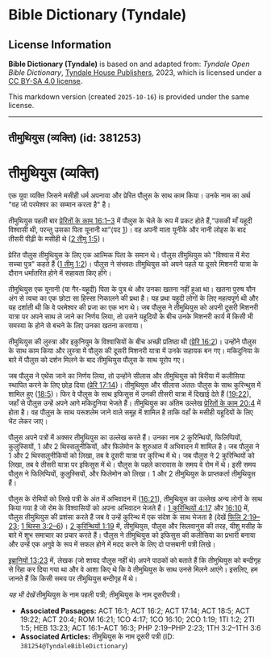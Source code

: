 # Bible Dictionary (Tyndale)

## License Information

**Bible Dictionary (Tyndale)** is based on and adapted from: _Tyndale Open Bible Dictionary_, [Tyndale House Publishers](https://tyndaleopenresources.com/), 2023, which is licensed under a [CC BY-SA 4.0 license](https://creativecommons.org/licenses/by-sa/4.0/legalcode.en).

This markdown version (created `2025-10-16`) is provided under the same license.



--------------------------------

## तीमुथियुस (व्यक्ति) (id: 381253)

तीमुथियुस (व्यक्ति)
===================

एक युवा व्यक्ति जिसने मसीही धर्म अपनाया और प्रेरित पौलुस के साथ काम किया। उनके नाम का अर्थ "वह जो परमेश्वर का सम्मान करता है" है।

तीमुथियुस पहली बार [प्रेरितों के काम 16:1–3](https://ref.ly/Acts16:1-Acts16:3) में पौलुस के चेले के रूप में प्रकट होते हैं,“उसकी माँ यहूदी विश्वासी थी, परन्तु उसका पिता यूनानी था”(पद [1](https://ref.ly/Acts16:1))। वह अपनी माता यूनीके और नानी लोइस के बाद तीसरी पीढ़ी के मसीही थे ([2 तीमु 1:5](https://ref.ly/2Tim1:5))।

प्रेरित पौलुस तीमुथियुस के लिए एक आत्मिक पिता के समान थे। पौलुस तीमुथियुस को "विश्वास में मेरा सच्चा पुत्र" कहते हैं ([1 तीमु 1:2](https://ref.ly/1Tim1:2))। पौलुस ने संभवतः तीमुथियुस को अपने पहले या दूसरे मिशनरी यात्रा के दौरान धर्मांतरित होने में सहायता किए होंगे।

तीमुथियुस एक यूनानी (या गैर\-यहूदी) पिता के पुत्र थे और उनका खतना नहीं हुआ था। खतना पुरुष यौन अंग से त्वचा का एक छोटा सा हिस्सा निकालने की प्रथा है। यह प्रथा यहूदी लोगों के लिए महत्वपूर्ण थी और यह दर्शाती थी कि वे परमेश्वर की प्रजा का एक भाग थे। जब पौलुस ने तीमुथियुस को अपनी दूसरी मिशनरी यात्रा पर अपने साथ ले जाने का निर्णय लिया, तो उसने यहूदियों के बीच उनके मिशनरी कार्य में किसी भी समस्या के होने से बचने के लिए उनका खतना करवाया।

तीमुथियुस की लुस्त्रा और इकुनियुम के विश्वासियों के बीच अच्छी प्रतिष्ठा थी ([प्रेरि 16:2](https://ref.ly/Acts16:2))। उन्होंने पौलुस के साथ काम किया और लुस्त्रा में पौलुस की दूसरी मिशनरी यात्रा में उनके सहायक बन गए। मकिदुनिया के बारे में पौलुस को दर्शन मिलने के बाद तीमुथियुस पौलुस के साथ यूरोप गए।

जब पौलुस ने एथेंस जाने का निर्णय लिया, तो उन्होंने सीलास और तीमुथियुस को बिरीया में कलीसिया स्थापित करने के लिए छोड़ दिया ([प्रेरि 17:14](https://ref.ly/Acts17:14))। तीमुथियुस और सीलास अंततः पौलुस के साथ कुरिन्थुस में शामिल हुए ([18:5](https://ref.ly/Acts18:5))। फिर वे पौलुस के साथ इफिसुस में उनकी तीसरी यात्रा में दिखाई देते हैं ([19:22](https://ref.ly/Acts19:22)), जहाँ से पौलुस उन्हें अपने आगे मकिदुनिया भेजते हैं। तीमुथियुस का अंतिम उल्लेख [प्रेरितों के काम 20:4](https://ref.ly/Acts20:4) में होता है। वह पौलुस के साथ यरूशलेम जाने वाले समूह में शामिल है ताकि वहाँ के मसीही यहूदियों के लिए भेंट लेकर जाए।

पौलुस अपने पत्रों में अक्सर तीमुथियुस का उल्लेख करते हैं। उनका नाम 2 कुरिन्थियों, फिलिप्पियों, कुलुस्सियों, 1 और 2 थिस्सलुनीकियों, और फिलेमोन के शुरुआत में अभिवादन में शामिल है। जब पौलुस ने 1 और 2 थिस्सलुनीकियों को लिखा, तब वे दूसरी यात्रा पर कुरिन्थ में थे। जब पौलुस ने 2 कुरिन्थियों को लिखा, तब वे तीसरी यात्रा पर इफिसुस में थे। पौलुस के पहले कारावास के समय वे रोम में थे। इसी समय पौलुस ने फिलिप्पियों, कुलुस्सियों, और फिलेमोन को लिखा। 1 और 2 तीमुथियुस के प्राप्तकर्ता तीमुथियुस हैं।

पौलुस के रोमियों को लिखे पत्री के अंत में अभिवादन में ([16:21](https://ref.ly/Rom16:21)), तीमुथियुस का उल्लेख अन्य लोगों के साथ किया गया है जो रोम के विश्वासियों को अपना अभिवादन भेजते हैं। [1 कुरिन्थियों 4:17](https://ref.ly/1Cor4:17) और [16:10](https://ref.ly/1Cor16:10) में, पौलुस तीमुथियुस की प्रशंसा करते हैं जब वे उन्हें कुरिन्थ में एक संदेश के साथ भेजता है (देखें [फिलि 2:19–23](https://ref.ly/Phil2:19-Phil2:23); [1 थिस्स 3:2–6](https://ref.ly/1Thess3:2-1Thess3:6))। [2 कुरिन्थियों 1:19](https://ref.ly/2Cor1:19) में, तीमुथियुस, पौलुस और सिलवानुस की तरह, यीशु मसीह के बारे में शुभ समाचार का प्रचार करते हैं। पौलुस ने तीमुथियुस को इफिसुस की कलीसिया का प्रभारी बनाया और उन्हें एक अगुवे के रूप में सफल होने में मदद करने के लिए दो पासबानी पत्री लिखे।

[इब्रानियों 13:23](https://ref.ly/Heb13:23) में, लेखक (जो शायद पौलुस नहीं थे) अपने पाठकों को बताते हैं कि तीमुथियुस को बन्दीगृह से रिहा कर दिया गया था और वे आशा किए थे कि वे तीमुथियुस के साथ उनसे मिलने आएंगे। इसलिए, हम जानते हैं कि किसी समय पर तीमुथियुस बन्दीगृह में थे।

*यह भी देखें* तीमुथियुस के नाम पहली पत्री; तीमुथियुस के नाम दूसरीपत्री।

* **Associated Passages:** ACT 16:1; ACT 16:2; ACT 17:14; ACT 18:5; ACT 19:22; ACT 20:4; ROM 16:21; 1CO 4:17; 1CO 16:10; 2CO 1:19; 1TI 1:2; 2TI 1:5; HEB 13:23; ACT 16:1–ACT 16:3; PHP 2:19–PHP 2:23; 1TH 3:2–1TH 3:6
* **Associated Articles:** तीमुथियुस के नाम दूसरी पत्री (ID: `381254@TyndaleBibleDictionary`)

